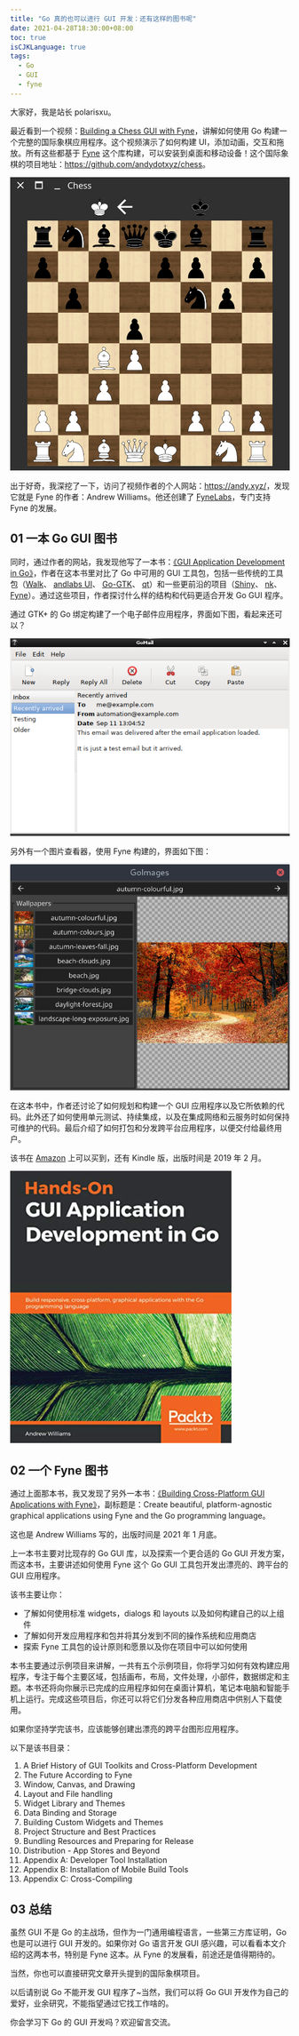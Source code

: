 ```yaml
---
title: "Go 真的也可以进行 GUI 开发：还有这样的图书呢"
date: 2021-04-28T18:30:00+08:00
toc: true
isCJKLanguage: true
tags: 
  - Go
  - GUI
  - fyne
---
```


大家好，我是站长 polarisxu。

最近看到一个视频：[Building a Chess GUI with Fyne](https://www.youtube.com/watch?v=zlPDWBLhn6c)，讲解如何使用 Go 构建一个完整的国际象棋应用程序。这个视频演示了如何构建 UI，添加动画，交互和拖放。所有这些都基于 [Fyne](https://fyne.io/) 这个库构建，可以安装到桌面和移动设备！这个国际象棋的项目地址：<https://github.com/andydotxyz/chess>。

![](imgs/go-gui-book01.png)

出于好奇，我深挖了一下，访问了视频作者的个人网站：<https://andy.xyz/>，发现它就是 Fyne 的作者：Andrew Williams。他还创建了 [FyneLabs](https://fynelabs.com/)，专门支持 Fyne 的发展。

## 01 一本 Go GUI 图书

同时，通过作者的网站，我发现他写了一本书：[《GUI Application Development in Go》](https://andy.xyz/2019/03/07/meet-the-first-book-about-golang-gui-programming/)，作者在这本书里对比了 Go 中可用的 GUI 工具包，包括一些传统的工具包（[Walk](https://github.com/lxn/walk)、 [andlabs UI](https://github.com/andlabs/ui)、 [Go-GTK](https://github.com/mattn/go-gtk)、 [qt](https://github.com/therecipe/qt)）和一些更前沿的项目（[Shiny](https://github.com/golang/exp/tree/master/shiny)、 [nk](https://github.com/golang-ui/nuklear)、 [Fyne](https://github.com/fyne-io/fyne)）。通过这些项目，作者探讨什么样的结构和代码更适合开发 Go GUI 程序。

通过 GTK+ 的 Go 绑定构建了一个电子邮件应用程序，界面如下图，看起来还可以？

![](imgs/go-gui-book02.png)

另外有一个图片查看器，使用 Fyne 构建的，界面如下图：

![](imgs/go-gui-book03.png)

在这本书中，作者还讨论了如何规划和构建一个 GUI 应用程序以及它所依赖的代码。此外还了如何使用单元测试、持续集成，以及在集成网络和云服务时如何保持可维护的代码。最后介绍了如何打包和分发跨平台应用程序，以便交付给最终用户。

该书在 [Amazon](https://www.amazon.com/Hands-GUI-Application-Development-cross-platform-ebook/dp/B07GYLYSCT/ref=sr_1_1) 上可以买到，还有 Kindle 版，出版时间是 2019 年 2 月。

![](imgs/go-gui-book04.png)

## 02 一个 Fyne 图书

通过上面那本书，我又发现了另外一本书：[《Building Cross-Platform GUI Applications with Fyne》](https://www.amazon.com/Building-Cross-Platform-Applications-Fyne-platform-agnostic-ebook/dp/B08PKTNVBQ/ref=pd_rhf_dp_s_ci_mcx_mr_hp_d_2)，副标题是：Create beautiful, platform-agnostic graphical applications using Fyne and the Go programming language。

这也是 Andrew Williams 写的，出版时间是 2021 年 1 月底。

上一本书主要对比现存的 Go GUI 库，以及探索一个更合适的 Go GUI 开发方案，而这本书，主要讲述如何使用 Fyne 这个 Go GUI 工具包开发出漂亮的、跨平台的 GUI 应用程序。

该书主要让你：

- 了解如何使用标准 widgets，dialogs 和 layouts 以及如何构建自己的以上组件
- 了解如何开发应用程序和包并将其分发到不同的操作系统和应用商店
- 探索 Fyne 工具包的设计原则和愿景以及你在项目中可以如何使用

本书主要通过示例项目来讲解，一共有五个示例项目，你将学习如何有效构建应用程序，专注于每个主要区域，包括画布，布局，文件处理，小部件，数据绑定和主题。本书还将向你展示已完成的应用程序如何在桌面计算机，笔记本电脑和智能手机上运行。完成这些项目后，你还可以将它们分发各种应用商店中供别人下载使用。

如果你坚持学完该书，应该能够创建出漂亮的跨平台图形应用程序。

以下是该书目录：

1. A Brief History of GUI Toolkits and Cross-Platform Development
2. The Future According to Fyne
3. Window, Canvas, and Drawing
4. Layout and File handling
5. Widget Library and Themes
6. Data Binding and Storage
7. Building Custom Widgets and Themes
8. Project Structure and Best Practices
9. Bundling Resources and Preparing for Release
10. Distribution - App Stores and Beyond
11. Appendix A: Developer Tool Installation
12. Appendix B: Installation of Mobile Build Tools
13. Appendix C: Cross-Compiling

## 03 总结

虽然 GUI 不是 Go 的主战场，但作为一门通用编程语言，一些第三方库证明，Go 也是可以进行 GUI 开发的。如果你对 Go 语言开发 GUI 感兴趣，可以看看本文介绍的这两本书，特别是 Fyne 这本。从 Fyne 的发展看，前途还是值得期待的。

当然，你也可以直接研究文章开头提到的国际象棋项目。

以后请别说 Go 不能开发 GUI 程序了~当然，我们可以将 Go GUI 开发作为自己的爱好，业余研究，不能指望通过它找工作啥的。

你会学习下 Go 的 GUI 开发吗？欢迎留言交流。